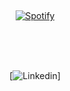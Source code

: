 &nbsp;<div align="center">
  [![Spotify](https://novatorem.vercel.app/api/spotify?background_color=0d1117&border_color=ffffff)](https://open.spotify.com/user/omnitenebris)
</div>

&nbsp;<div align="center">
 <br><br>
  [![Linkedin](https://www.linkedin.com/in/ashish-dhamane/)]
  
</div>
